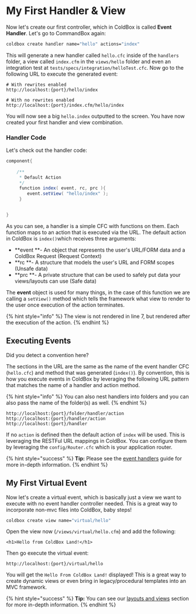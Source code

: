# My First Handler & View

Now let's create our first controller, which in ColdBox is called **Event Handler**. Let's go to CommandBox again:

```bash
coldbox create handler name="hello" actions="index"
```

This will generate a new handler called `hello.cfc` inside of the `handlers` folder, a view called `index.cfm` in the `views/hello` folder and even an integration test at `tests/specs/integration/helloTest.cfc`. Now go to the following URL to execute the generated event:

```text
# With rewrites enabled
http://localhost:{port}/hello/index

# With no rewrites enabled
http://localhost:{port}/index.cfm/hello/index
```

You will now see a big `hello.index` outputted to the screen. You have now created your first handler and view combination. 

### Handler Code

Let's check out the handler code:

```java
component{
    
    /**
     * Default Action
     */
     function index( event, rc, prc ){
        event.setView( "hello/index" );
     }


}
```

As you can see, a handler is a simple CFC with functions on them.  Each function maps to an action that is executed via the URL.  The default action in ColdBox is `index()`which receives three arguments:

* **event **- An object that represents the user's URL/FORM data and a ColdBox Request \(Request Context\)
* **rc **- A structure that models the user's URL and FORM scopes \(Unsafe data\)
* **prc **- A private structure that can be used to safely put data your views/layouts can use \(Safe data\)

The **event** object is used for many things, in the case of this function we are calling a `setView()` method which tells the framework what view to render to the user once execution of the action terminates.

{% hint style="info" %}
The view is not rendered in line 7, but rendered after the execution of the action.
{% endhint %}

## Executing Events

Did you detect a convention here? 

The sections in the URL are the same as the name of the event handler CFC \(`hello.cfc`\) and method that was generated \(`index()`\). By convention, this is how you execute events in ColdBox by leveraging the following URL pattern that matches the name of a handler and action method. 

{% hint style="info" %}
 You can also nest handlers into folders and you can also pass the name of the folder\(s\) as well.
{% endhint %}

```text
http://localhost:{port}/folder/handler/action
http://localhost:{port}/handler/action
http://localhost:{port}/handler
```

If no `action` is defined then the default action of `index` will be used. This is leveraging the RESTFul URL mappings in ColdBox. You can configure them by leveraging the `config/Router.cfc` which is your application router.

{% hint style="success" %}
**Tip:** Please see the [event handlers](../../the-basics/event-handlers/) guide for more in-depth information.
{% endhint %}

## My First Virtual Event

Now let's create a virtual event, which is basically just a view we want to execute with no event handler controller needed.  This is a great way to incorporate non-mvc files into ColdBox, baby steps!

```bash
coldbox create view name="virtual/hello"
```

Open the view now \(`/views/virtual/hello.cfm`\) and add the following:

```markup
<h1>Hello from ColdBox Land!</h1>
```

Then go execute the virtual event:

```text
http://localhost:{port}/virtual/hello
```

You will get the `Hello From ColdBox Land!` displayed! This is a great way to create dynamic views or even bring in legacy/procedural templates into an MVC framework.

{% hint style="success" %}
**Tip:** You can see our [layouts and views](../../the-basics/layouts-and-views/) section for more in-depth information.
{% endhint %}

